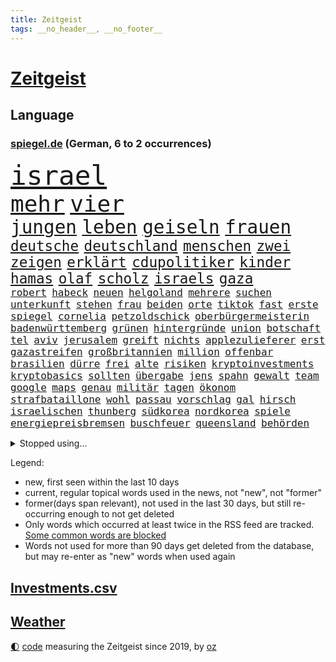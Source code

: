 ```yaml
---
title: Zeitgeist
tags: __no_header__, __no_footer__
---
```


# [Zeitgeist](https://oliz.io/zeitgeist/)

## Language

<h3><a href="https://www.spiegel.de" target="_blank">spiegel.de</a> (German, 6 to 2 occurrences)</h3>
<p style="font-family:monospace">
<span style="font-size:32pt"><a href="news_links.html#israel" class="current">israel</a></span>
<br>
<span style="font-size:27pt"><a href="news_links.html#mehr" class="current">mehr</a></span>
<span style="font-size:27pt"><a href="news_links.html#vier" class="current">vier</a></span>
<br>
<span style="font-size:22pt"><a href="news_links.html#jungen" class="current">jungen</a></span>
<span style="font-size:22pt"><a href="news_links.html#leben" class="current">leben</a></span>
<span style="font-size:22pt"><a href="news_links.html#geiseln" class="current">geiseln</a></span>
<span style="font-size:22pt"><a href="news_links.html#frauen" class="current">frauen</a></span>
<br>
<span style="font-size:17pt"><a href="news_links.html#deutsche" class="current">deutsche</a></span>
<span style="font-size:17pt"><a href="news_links.html#deutschland" class="current">deutschland</a></span>
<span style="font-size:17pt"><a href="news_links.html#menschen" class="current">menschen</a></span>
<span style="font-size:17pt"><a href="news_links.html#zwei" class="current">zwei</a></span>
<span style="font-size:17pt"><a href="news_links.html#zeigen" class="current">zeigen</a></span>
<span style="font-size:17pt"><a href="news_links.html#erklärt" class="current">erklärt</a></span>
<span style="font-size:17pt"><a href="news_links.html#cdupolitiker" class="current">cdupolitiker</a></span>
<span style="font-size:17pt"><a href="news_links.html#kinder" class="current">kinder</a></span>
<span style="font-size:17pt"><a href="news_links.html#hamas" class="current">hamas</a></span>
<span style="font-size:17pt"><a href="news_links.html#olaf" class="current">olaf</a></span>
<span style="font-size:17pt"><a href="news_links.html#scholz" class="current">scholz</a></span>
<span style="font-size:17pt"><a href="news_links.html#israels" class="current">israels</a></span>
<span style="font-size:17pt"><a href="news_links.html#gaza" class="current">gaza</a></span>
<br>
<span style="font-size:12pt"><a href="news_links.html#robert" class="current">robert</a></span>
<span style="font-size:12pt"><a href="news_links.html#habeck" class="current">habeck</a></span>
<span style="font-size:12pt"><a href="news_links.html#neuen" class="current">neuen</a></span>
<span style="font-size:12pt"><a href="news_links.html#helgoland" class="current">helgoland</a></span>
<span style="font-size:12pt"><a href="news_links.html#mehrere" class="current">mehrere</a></span>
<span style="font-size:12pt"><a href="news_links.html#suchen" class="current">suchen</a></span>
<span style="font-size:12pt"><a href="news_links.html#unterkunft" class="current">unterkunft</a></span>
<span style="font-size:12pt"><a href="news_links.html#stehen" class="current">stehen</a></span>
<span style="font-size:12pt"><a href="news_links.html#frau" class="current">frau</a></span>
<span style="font-size:12pt"><a href="news_links.html#beiden" class="current">beiden</a></span>
<span style="font-size:12pt"><a href="news_links.html#orte" class="current">orte</a></span>
<span style="font-size:12pt"><a href="news_links.html#tiktok" class="current">tiktok</a></span>
<span style="font-size:12pt"><a href="news_links.html#fast" class="current">fast</a></span>
<span style="font-size:12pt"><a href="news_links.html#erste" class="current">erste</a></span>
<span style="font-size:12pt"><a href="news_links.html#spiegel" class="current">spiegel</a></span>
<span style="font-size:12pt"><a href="news_links.html#cornelia" class="current">cornelia</a></span>
<span style="font-size:12pt"><a href="news_links.html#petzoldschick" class="new">petzoldschick</a></span>
<span style="font-size:12pt"><a href="news_links.html#oberbürgermeisterin" class="new">oberbürgermeisterin</a></span>
<span style="font-size:12pt"><a href="news_links.html#badenwürttemberg" class="current">badenwürttemberg</a></span>
<span style="font-size:12pt"><a href="news_links.html#grünen" class="current">grünen</a></span>
<span style="font-size:12pt"><a href="news_links.html#hintergründe" class="current">hintergründe</a></span>
<span style="font-size:12pt"><a href="news_links.html#union" class="current">union</a></span>
<span style="font-size:12pt"><a href="news_links.html#botschaft" class="current">botschaft</a></span>
<span style="font-size:12pt"><a href="news_links.html#tel" class="current">tel</a></span>
<span style="font-size:12pt"><a href="news_links.html#aviv" class="current">aviv</a></span>
<span style="font-size:12pt"><a href="news_links.html#jerusalem" class="current">jerusalem</a></span>
<span style="font-size:12pt"><a href="news_links.html#greift" class="current">greift</a></span>
<span style="font-size:12pt"><a href="news_links.html#nichts" class="current">nichts</a></span>
<span style="font-size:12pt"><a href="news_links.html#applezulieferer" class="new">applezulieferer</a></span>
<span style="font-size:12pt"><a href="news_links.html#erst" class="current">erst</a></span>
<span style="font-size:12pt"><a href="news_links.html#gazastreifen" class="current">gazastreifen</a></span>
<span style="font-size:12pt"><a href="news_links.html#großbritannien" class="current">großbritannien</a></span>
<span style="font-size:12pt"><a href="news_links.html#million" class="current">million</a></span>
<span style="font-size:12pt"><a href="news_links.html#offenbar" class="current">offenbar</a></span>
<span style="font-size:12pt"><a href="news_links.html#brasilien" class="current">brasilien</a></span>
<span style="font-size:12pt"><a href="news_links.html#dürre" class="current">dürre</a></span>
<span style="font-size:12pt"><a href="news_links.html#frei" class="current">frei</a></span>
<span style="font-size:12pt"><a href="news_links.html#alte" class="current">alte</a></span>
<span style="font-size:12pt"><a href="news_links.html#risiken" class="current">risiken</a></span>
<span style="font-size:12pt"><a href="news_links.html#kryptoinvestments" class="new">kryptoinvestments</a></span>
<span style="font-size:12pt"><a href="news_links.html#kryptobasics" class="new">kryptobasics</a></span>
<span style="font-size:12pt"><a href="news_links.html#sollten" class="current">sollten</a></span>
<span style="font-size:12pt"><a href="news_links.html#übergabe" class="new">übergabe</a></span>
<span style="font-size:12pt"><a href="news_links.html#jens" class="current">jens</a></span>
<span style="font-size:12pt"><a href="news_links.html#spahn" class="current">spahn</a></span>
<span style="font-size:12pt"><a href="news_links.html#gewalt" class="current">gewalt</a></span>
<span style="font-size:12pt"><a href="news_links.html#team" class="current">team</a></span>
<span style="font-size:12pt"><a href="news_links.html#google" class="current">google</a></span>
<span style="font-size:12pt"><a href="news_links.html#maps" class="current">maps</a></span>
<span style="font-size:12pt"><a href="news_links.html#genau" class="current">genau</a></span>
<span style="font-size:12pt"><a href="news_links.html#militär" class="current">militär</a></span>
<span style="font-size:12pt"><a href="news_links.html#tagen" class="current">tagen</a></span>
<span style="font-size:12pt"><a href="news_links.html#ökonom" class="current">ökonom</a></span>
<span style="font-size:12pt"><a href="news_links.html#strafbataillone" class="new">strafbataillone</a></span>
<span style="font-size:12pt"><a href="news_links.html#wohl" class="current">wohl</a></span>
<span style="font-size:12pt"><a href="news_links.html#passau" class="current">passau</a></span>
<span style="font-size:12pt"><a href="news_links.html#vorschlag" class="current">vorschlag</a></span>
<span style="font-size:12pt"><a href="news_links.html#gal" class="current">gal</a></span>
<span style="font-size:12pt"><a href="news_links.html#hirsch" class="new">hirsch</a></span>
<span style="font-size:12pt"><a href="news_links.html#israelischen" class="current">israelischen</a></span>
<span style="font-size:12pt"><a href="news_links.html#thunberg" class="current">thunberg</a></span>
<span style="font-size:12pt"><a href="news_links.html#südkorea" class="current">südkorea</a></span>
<span style="font-size:12pt"><a href="news_links.html#nordkorea" class="current">nordkorea</a></span>
<span style="font-size:12pt"><a href="news_links.html#spiele" class="current">spiele</a></span>
<span style="font-size:12pt"><a href="news_links.html#energiepreisbremsen" class="current">energiepreisbremsen</a></span>
<span style="font-size:12pt"><a href="news_links.html#buschfeuer" class="current">buschfeuer</a></span>
<span style="font-size:12pt"><a href="news_links.html#queensland" class="new">queensland</a></span>
<span style="font-size:12pt"><a href="news_links.html#behörden" class="current">behörden</a></span>
</p>
<details>
<summary>Stopped using...</summary>
<p class="former" style="font-size:12pt">
vfl(1098) bedeuten(1097) nötig(1097) 2015(1096) beschäftigten(1095) erteilt(1095) john(1095) korruption(1095) madrid(1095) solle(1095) theater(1095) verschärft(1095) aufnehmen(1094) belarus(1094) flick(1094) genannt(1094) höchsten(1094) konfrontiert(1094) lukaschenko(1094) stiftung(1094) unabhängige(1094) verstorbenen(1094) warentest(1094) falsche(1093) villa(1093) übergriffe(1093) breitet(1092) ermitteln(1092) mediziner(1092) nachruf(1092) risiko(1092) schatten(1092) brauchte(1091) dadurch(1091) kritisch(1091) mengen(1091) wirkung(1091) bahnhof(1090) hervor(1090) machthaber(1090) mitunter(1090) nummer(1090) rasant(1090) zoo(1090) altes(1089) george(1089) anbieten(1088) halben(1088) rettet(1088) verfassungsschutz(1088) walter(1088) australische(1087) entdeckung(1087) extreme(1087) medienbericht(1087) österreichischen(1087) beachten(1086) gehalten(1086) lüge(1086) weltwirtschaft(1086) werke(1086) eigentümer(1085) richtig(1085) rückschlag(1085) teilnehmen(1085) umsatz(1085) erhielt(1084) profitiert(1084) berlins(1083) design(1083) klimapolitik(1082) oberste(1082) radikale(1082) restaurants(1082) rücken(1082) unterschiedlich(1082) 65(1081) eigener(1081) kim(1081) mitteln(1081) erfunden(1080) erkrankung(1080) teenager(1080) auftrag(1079) einreise(1079) schnellen(1079) vorjahr(1079) verbindet(1078) sexuellen(1075) vieles(1075) aufarbeitung(1074) gekauft(1074) gemeinsames(1074) jüngere(1073) marco(1073) sendung(1073) exporte(1072) garten(1070) provokation(1070) auftreten(1069) vorgegangen(1069) sitzung(1068) eingeleitet(1067) bestmarke(1066) größere(1066) präsenz(1066) konferenz(1065) frisch(1064) apps(1063) automatisch(1062) bundesnetzagentur(1059) möglichkeiten(1057) spannend(1055) herausforderung(1054) sarah(1053) erhöhung(1051) gruppen(1050) kontert(1047) johannes(1040) verdoppelt(1039) missbrauchs(1036) aktionen(1031) marine(1031) cdu/csu(1028) coronaimpfung(1020) ausweg(1014) nick(1011) leiter(1009) festgesetzt(1003) polizeiruf(995) konfrontation(980) anna(978) lehrerin(970) direkten(949) notstand(948) hochschulen(938) abgestürzt(914) banken(894) fußballnationalmannschaft(886) holz(880) drohende(845) kleidung(838) truppe(835) verdi(835) belastung(831) partnerschaft(822) gremium(802) ausgefallen(801) zerstörten(790) schwarz(786) funktionen(776) zurückziehen(772) hoffenheim(770) machtübernahme(769) energiepreise(766) gehälter(756) eindeutig(753) erreichte(752) irritiert(752) fehlender(749) offene(748) versetzt(742) einigt(738) beeinflusst(735) stern(715) aktivitäten(706) benutzt(703) hafenstadt(699) beliebt(697) reine(692) coaching(690) schärfere(685) vorgesehen(685) stephen(677) außenministerium(676) einfacher(676) ärztin(666) windräder(659) buschmann(654) gefühle(651) klara(647) flugzeugen(640) neuwagen(639) explosionen(629) lemke(629) steffi(629) schwieriger(628) nutzten(622) spielern(620) ergeben(612) journalismus(609) versteckte(599) oppositionellen(596) dubiosen(588) samt(588) spiegeltitelstory(588) schneiden(577) angriffskrieg(572) besetzte(572) austausch(571) unsicher(571) verliehen(567) ungewiss(565) prominenter(558) königsklasse(553) pole(553) fox(552) spart(552) erlauben(549) herrschte(549) angestellte(546) windkraft(546) ausstieg(541) drohe(539) großmutter(530) haare(530) indische(529) anschuldigungen(527) vermisster(526) umstände(523) isoliert(513) verhängnis(513) politisches(509) discounter(508) prinzessin(503) zunahme(502) ausgebaut(501) sylt(501) computer(499) ausgezahlt(498) bgh(494) 110(492) lidl(492) mitarbeitende(486) ramelow(482) tierschützer(482) 54(480) verheerend(480) gegenzug(477) plädieren(474) bekämpft(464) krebserkrankung(464) schrumpfen(464) verstoßen(456) heißer(454) verteilen(454) frist(448) formen(446) ähnlichen(441) freispruch(439) 2008(438) revolution(435) antony(433) drohnenangriff(432) wärmepumpen(428) diana(425) streiks(424) psychischen(423) vizekanzler(423) einladung(421) bürgergeld(420) okay(419) gendern(404) telekom(404) eben(399) klimaprotest(399) kita(396) behindert(393) machtmissbrauch(393) ereignet(386) monika(385) entzieht(382) 1400(381) nationaltrainer(379) stützt(379) rutscht(374) direktor(368) neymar(368) erzeugerpreise(365) versehen(364) arzneimittel(363) belege(362) pakete(362) hit(360) sparkurs(359) razzien(358) großeinsatz(357) kopftuch(355) kohl(352) hochwasser(340) songs(339) leidenschaft(337) aneinander(335) weltall(335) digital(331) rudi(328) düstere(327) adolf(325) aussichten(325) unerlaubt(324) singt(321) bewirken(320) schmecken(320) artenschutz(318) kampfjets(318) unesco(318) zehntausenden(318) rennens(314) rupert(314) deutschlandticket(313) euphorie(310) russell(310) game(309) interviews(307) vorbereitung(307) technische(306) angriffskrieges(305) check(305) mediathek(304) bemängeln(303) jong(302) un(302) asiatische(301) banker(300) verbannt(300) little(299) geschosse(298) wein(298) hinnehmen(295) dritter(294) verwendet(294) trauern(292) opfers(289) schulsystem(289) biontech(286) udo(286) gebet(285) bass(284) rekordhoch(283) sensation(283) reisebus(282) informieren(281) viertagewoche(281) ignorieren(279) manfred(279) weber(279) beliebter(276) völler(276) sachsens(275) ussängerin(275) nepal(274) staatsgebiet(274) luftverschmutzung(273) missbrauchsvorwürfen(272) amtsantritt(270) 18jähriger(269) nachteil(269) wilden(268) plätzen(265) statistik(265) mischt(264) ausstand(263) landwirte(263) temperatur(263) fernando(262) rivale(261) minderjährig(260) nervt(259) 52(258) unosicherheitsrat(258) outfits(257) umweltministerin(257) wagnerchef(257) verleumdung(256) startups(255) fatalen(254) katastrophal(254) neubau(253) totes(253) abnehmen(251) aufklären(251) fahrbahn(251) geywitz(250) jene(250) baden(249) gedemütigt(249) vermeintlicher(248) attackierte(247) annehmen(245) bauministerin(245) bildet(245) ausgerufen(244) beschleunigt(244) filmen(244) manöver(244) polizeiangaben(244) cumexskandal(243) janet(243) erstellt(242) kläger(242) bienen(241) schleswigholsteins(240) verfügbar(240) laufbahn(239) sondervermögen(239) tarifverhandlungen(238) antike(236) etappe(236) militäreinsatz(236) spezies(235) zutiefst(235) seltenen(233) augenhöhe(231) bauarbeiten(231) nachträglich(231) spiegelspitzengespräch(231) lampedusa(230) uhren(230) azubis(229) bemühen(229) premiers(229) anpassen(228) kaufte(228) trier(228) alonso(225) leiterin(225) riskante(225) ausgewiesen(222) weltmeisterin(221) feinstaub(220) gebäuden(220) schlappe(220) joggen(219) leichtathletik(219) verschont(219) blüht(218) 30000(217) stürzten(217) ofen(216) schwimmbad(216) 15jähriger(215) wurzeln(214) beweismittel(212) wang(212) aldi(211) rio(211) rheinische(209) verkäufer(209) zukünftig(208) gesprächen(207) jamshid(207) jena(207) laden(207) roger(207) sharmahd(207) tragischen(207) fließen(205) ertrunken(204) germany(204) name(204) trainerin(204) laune(203) leonardo(203) qualifying(203) verwüstet(202) aktie(201) ethnische(201) kippte(201) koma(201) rebellion(201) rüstungskonzern(201) spektakulärer(200) verursachte(199) geheimnisvolle(198) pen(198) machtdemonstration(197) li(195) w(195) konkurrent(193) angelegenheit(192) einspruch(192) erschaffen(191) wiedergewählt(191) 900(190) bundesverwaltungsgericht(190) kleinkind(189) bewährung(188) absatz(187) erteilen(187) mordkommission(187) wiederwahl(187) ubs(186) heutige(185) schwankt(185) heben(184) glas(183) greenwashing(182) rückhalt(182) schadstoffe(182) versammelten(181) 13jährige(180) vermeintlich(178) beziehen(175) droge(175) niemandem(175) vorausgesetzt(175) alexandria(174) fax(174) hausdurchsuchung(174) populisten(174) helmut(173) bezwingt(171) konrad(171) radprofi(171) breite(170) stolpern(170) zurückgetreten(170) ost(169) sehnsucht(169) sponsor(169) rechtspopulistischen(168) bestellte(166) gräfenhausen(166) bürgerkriegs(165) 34jähriger(164) sang(163) tanken(162) 81jährige(161) gekappt(161) seil(161) kostümen(160) moderna(160) erfordert(159) großrazzia(158) rezepte(158) votum(158) wiederholten(158) support(157) gästen(155) meilenstein(155) trikot(154) uniform(154) treffens(153) billig(152) kane(151) übergibt(151) aufstands(150) preiskampf(150) prominentem(150) durchsetzt(149) fabriken(149) 53jährige(148) innovation(148) dienste(147) bildungsminister(146) fertigen(146) morde(146) expertengremium(145) auftauchen(144) heilung(144) rekrutieren(144) großvaters(143) zehntel(143) aufsteiger(142) auswirken(141) schlägerei(141) pilot(140) verwechselt(140) vice(140) weltbeste(140) monster(139) motto(139) schlagabtausch(139) sommerurlaub(139) boomen(137) peters(137) rechnung(137) camp(136) ozeane(136) gunst(134) heinzchristian(134) strache(134) taktik(134) zoff(134) einzigartige(133) evpchef(133) blockt(132) arne(131) beliebteste(131) friedhof(131) naturschutz(131) flüchtlingszahlen(130) mangelware(130) wärme(130) pfleger(129) wahlkampfauftritt(129) dingen(128) militärischer(128) wappnet(128) beckenbauer(127) gegenmittel(127) schläge(127) selbstständig(127) brachen(126) tritte(126) ussenator(126) we(126) menschlicher(125) sizilien(125) treu(125) ungereimtheiten(125) ballermann(124) befassen(124) sand(124) zusammenarbeiten(124) lasso(123) faire(122) kreuzung(122) lachen(122) shell(122) 38jähriger(121) einzusetzen(121) morgens(121) brandstiftung(120) hitzewellen(119) zulasten(119) genießt(118) ätna(118) argumentiert(117) strich(117) aufgetreten(116) katastrophengebiet(116) marktführer(116) verbandschef(116) versäumnisse(116) ausgeht(115) babyboomer(115) chipherstellers(115) fotografieren(115) haushalten(115) mysteriöse(115) gesamtsieg(114) sinkenden(114) unterschied(114) elend(113) gehweg(113) missstände(113) bremse(112) gesamtführung(112) model(112) eignung(110) schuldenbremse(110) errichtet(109) kadyrow(109) liter(109) ramsan(109) tschetschenische(109) formsache(108) fotovoltaik(108) vielzahl(108) ausgestellt(107) faxgeräte(107) neudelhi(107) überarbeitet(107) erwärmung(106) potenziell(106) rechtsextremer(106) zügen(106) kosovarische(105) oberfläche(105) telefon(105) busfahrer(104) frauenfußball(104) militärflugzeuge(104) präzise(104) weltspitze(104) autokrat(103) gündoğan(103) i̇lkay(103) riechen(103) zwischenfall(103) ehemaliges(102) bezahlte(101) spezielles(101) nations(100) überlegen(100) diskriminiert(99) luftverteidigung(99) geretteten(98) speichern(98) abends(97) außerirdische(97) begehrten(97) berufen(97) feierabend(97) huawei(97) lynn(97) shelby(97) smartwatches(97) speziellen(97) stellplätze(97) strömung(97) weile(97) weltkulturerbe(97) innenausschuss(96) ross(96) untergehen(96) jemanden(95) meines(95) präsidentenwahl(95) schoigu(95) systeme(95) tunis(95) verschwindet(95) dreitägige(94) erhaschen(94) liebeserklärung(94) seitenhieb(94) entscheidende(93) zulieferer(93) abu(92) asiatischen(92) vergangen(92) zwischenzeitlich(92) delegation(91) dirndl(91) feindbild(91) nachhaltige(91) ökotest(91) eingestürztes(90) frauenanteil(90) jährlichen(90) kleiderordnung(90) untergraben(90) vermittlungen(90) weltmeere(90) beschloss(89) einnahmequelle(89) iraner(89) keime(89) polarisiert(89) techniken(89) wittert(89) hhla(88) mobilfunknetz(88) verleiht(88) zukunftsmarkt(88) bewerbungen(87) eile(87) rewe(87) wählten(87) antiterrormaßnahmen(86) entfacht(86) feuilleton(86) geschlossene(86) pass(86) schmidt(86) asphalt(85) aufgebracht(85) dfbfußballerinnen(85) eingang(85) radsportszene(85) achterbahn(84) anerkennung(84) campen(84) einbaut(84) estate(84) fotografin(84) jobeinstieg(84) rapide(84) schande(84) strotzt(84) weizen(84) bearbeitet(83) cafés(83) energiepolitik(83) vernünftig(83) schwitzen(82) thrones(82) totgeglaubte(82) für's(81) lenkrad(81) potenzieller(81) spektakuläres(81) staatsbesuch(81) winzige(81) ezb(80) highway(80) neubrandenburg(80) sicherheitslücke(80) wahlsiege(80) armageddon(79) autofrei(79) darlehen(79) ecstasy(79) europameister(79) luftiger(79) oscarakademie(79) perfekter(79) reiter(79) surowikin(79) verwesungsgeruch(79) einzuführen(78) industriestrompreis(78) schriftlich(78) geächtet(77) himalaja(77) sainz(77) tiroler(77) wahnsinnigen(77) dazn(76) delmenhorst(76) dhabi(76) parkplätze(76) schichten(76) vorgetragen(76) wahrnehmung(76) weltmeisterinnen(76) anfühlt(75) atomenergiebehörde(75) ausschuss(75) biblischen(75) darmstädter(75) ermittlung(75) fashion(75) flyer(75) getreideabkommen(75) kelly(75) moderieren(75) week(75) abenteuerlichen(74) belastungsstörungen(74) neugeborenen(74) sambia(74) unterscheiden(74) juristin(73) kampfpanzer(73) klassement(73) oppenheimer(73) schwesig(73) tank(73) tiktoknutzer(73) unterhalt(73) vollen(73) weltfußballer(73) atmete(72) birkenstocksandalen(72) bob(72) geleistet(72) iw(72) sondersitzung(72) überwältigen(72) gerichtsmediziner(71) isolation(71) jameswebbweltraumteleskops(71) konfisziert(71) rave(71) seriensieger(71) subventionieren(71) 1986(70) ausstehende(70) bemerkenswerten(70) prellbock(70) tierquälerei(70) balance(69) bonucci(69) empfindlich(69) ferrarifahrer(69) steinen(69) adenauer(68) bildungssystem(68) handlungsbedarf(68) mancher(68) medienunternehmen(68) schnitten(68) ahrtal(67) bp(67) lindenberg(67) marko(67) strömen(67) höxter(66) ko(66) nebeneffekt(66) sitzblockaden(66) tiefgreifende(66) aufgegriffen(65) copilot(65) einvernehmlich(65) libyschen(65) salz(65) sonde(65) wirkstoff(65) zehnmal(65) elfte(64) gender(64) jemen(64) modiregierung(64) pennsylvania(64) visa(64) culture(63) ernste(63) geströmt(63) landesverrat(63) lehrermangel(63) touristin(63) trainingsprogramm(63) weltfußballerin(63) bergankunft(62) gefährliches(62) libysche(62) pulverisierte(62) kindesmissbrauch(61) kleidungsstück(61) oberhaus(61) richterliche(61) vortag(61) dianas(60) harmonie(60) probt(60) schrauben(60) autofrachter(59) cd(59) folter(59) fotografie(59) impfung(59) raststätten(59) verkaufsstart(59) verschwundener(59) durchzuhalten(58) fremantle(58) marokkos(58) umgarnt(58) bayreuth(57) draxler(57) frankensteins(57) intensiver(57) lebensfreude(57) naturkatastrophen(57) tiktoktrend(57) windrädern(57) überbewertet(57) cancel(56) europaweit(56) kampfpilot(56) korrigiert(56) rasche(56) routiniers(56) schriftstellers(56) verendet(56) ausverkauf(55) getreidefrachter(55) hartmann(55) regelwerk(55) zurückzahlen(55) achterbahnunfall(54) anlage(54) ausscheiden(54) einzelkritik(54) emobilität(54) geschleppt(54) recklinghausen(54) webstars(54) handschlag(53) nathan(53) berufe(52) gottschalk(52) profite(52) tanker(52) wetterextreme(52) zelebriert(52) 96(51) alters(51) beirat(51) benachteiligten(51) exfrau(51) lizzo(51) unerwarteten(51) voyager(51) 49eurotickets(50) christina(50) clooney(50) deep(50) geschäftsleuten(50) kruse(50) topteams(50) weiterregieren(50) überraschendes(50) brandstiftungen(49) verschmutzte(49) wmaufarbeitung(49) digitalministerium(48) hansestadt(48) johanna(48) patientin(48) visavergabe(48) welten(48) wmspitzenreiter(48) alexa(47) anreise(47) birmingham(47) sotheby’s(47) taipeh(47) 42(46) belastungsstörung(46) bildungswesen(46) chancenlos(46) fahrlässig(46) fass(46) fehlverhaltens(46) freistaats(46) gadgets(46) getäuscht(46) kicken(46) klimafonds(46) langfristige(46) lauren(46) matsch(46) posttraumatische(46) regelrechten(46) verfolgten(46) wahrzeichen(46) einlassstopp(45) einschüchterungsversuchen(45) generationenvertrag(45) interessant(45) irrtümlich(45) kärnten(45) straßenblockade(45) usschauspielerin(45) zinserhöhungen(45) bewaffnet(44) gefährdeten(44) leitzinsen(44) trainerjob(44) zehnjährige(44) fallschirmjäger(43) gemeistert(43) homophober(43) hurrikansaison(43) nationaltrainerin(43) tätig(43) xabi(43) angepassten(42) comer(42) coronaimpfstoff(42) klimatechnik(42) krebserregende(42) netrebko(42) aufstehen(41) bagger(41) emporkömmlinge(41) geratene(41) trotzig(41) ökologischen(41) abschieberegeln(40) entgleiste(40) mediales(40) taxis(40) künstlerischen(39) landau(39) schlaglicht(39) arbeitsvertrag(38) dinos(38) erweiterung(38) niedrigere(38) schwachen(38) südfrankreich(38) kampfflugzeug(37) kolumbianischer(37) nordkoreas(37) pfefferspray(37) sancho(37) belustigt(36) betrag(36) exfreundin(36) impfen(36) jubeln(36) rtl(36) usbundesstaaten(36) angelegte(35) bestrebungen(35) entlarven(35) ermordeten(35) flüssigerdgas(35) minderjährigen(35) veruntreuung(35) zeitschrift(35) zwanzigern(35) absprache(34) reality(34) autodach(33) genuss(33) jersey(33) op(33) orientierungslos(33) peinlichen(33) waffengewalt(33) zerstreuen(33) dubiose(32) einstecken(32) interessierte(32) schwarzmeerhafen(32) anschaffung(31) british(31) bundespartei(31) zufallsopfer(31) automobilindustrie(30) bundesgesundheitsminister(30) exmitarbeiterin(30) nachgebessert(30) neugeborene(30) referendariat(30) umland(30) wilfried(30) ägyptischen(30) biografien(29) rihanna(29) tempolimit(29) verunglückte(29) bahnhöfen(28) beerdigung(28) erik(28) kantersieg(28) kleinanzeigen(28) literaturbetrieb(28) lobten(28) mora(28) rabe(28) terézia(28) erfassten(27) euabgeordnete(27) rotteten(27) ruinen(27) sträucher(27) wissenschaftliche(27) beziffert(26) immobilienkredite(26) senkung(26) dive(25) einmischung(25) festhalten(25) fußballverbandschef(25) gerhart(25) gerügt(25) landtagsabgeordnete(25) malta(25) moderiert(25) 1978(24) demokrat(24) gazelle(24) militäraktion(24) müntefering(24) sticht(24) unabhängig(24) festgeld(23) gerechter(23) menschenhändler(23) schockierte(23) geschäftskunden(22) sicherheitslage(22) verbrenneraus(22) versteckten(22) vuelta(22) generalbundesanwalt(21) haider(21) hofften(21) schönbohm(21) gewehre(20) industriestrompreise(20) ten(20) verbannen(20) windows(20) explodieren(19) handtuch(19) heimspiel(19) heino(19) hütte(19) stadtrat(19) wildschweine(19) 5g(18) 76(18) camilla(18) monarchen(18) nette(18) seltenes(18) spanienrundfahrt(18) staatskanzlei(18) 126(17) asylanträge(17) intakt(17) selbstbewusstsein(17) topmodel(17) unzulässige(17) uskonzerns(17) appstores(16) archäologen(16) efuels(16) geradezu(16) kühne(16) meppen(16) middendorp(16) retters(16) senator(16) spielzug(16) tansania(16) antiautoritären(15) bürgerrechtler(15) kontinuität(15) lebende(15) parker(15) räucherfisch(15) schädel(15) schädeln(15) verschleiern(15) verschlossen(15) freizügige(14) karte(14) kostjantyniwka(14) miller(14) nachfahren(14) wemding(14) auschwitz(13) bsichef(13) giro(13) zeitzeugen(13) ausbrach(12) bewusstsein(12) freigestellt(12) geschassten(12) industriestrom(12) letztem(12) metal(12) 1981(11) dfbbundestrainer(11) hag(11) jadon(11) käfer(11) lohnplus(11) personalie(11) qualifikation(11) triebwerken(11)
</p>
</details>
<p>Legend:
<ul>
<li><span class="new">new</span>, first seen within the last 10 days</li>
<li><span class="current">current</span>, regular topical words used in the news, not "new", not "former"</li>
<li><span class="former">former(days span relevant)</span>, not used in the last 30 days, but still re-occurring enough to not get deleted</li>
<li>Only words which occurred at least twice in the RSS feed are tracked. <a href="language/filters.py">Some common words are blocked</a></li>
<li>Words not used for more than 90 days get deleted from the database, but may re-enter as "new" words when used again</li>
</ul>
</p>

## [Investments](investments.html)[.csv](investments.csv)

## [Weather](weather.html)

<footer>
<a href="javascript:toggleTheme()" class="nav">🌓</a>
<a href="https://github.com/ooz/zeitgeist">code</a> measuring the Zeitgeist since 2019, by <a href="https://oliz.io">oz</a>
</footer>
